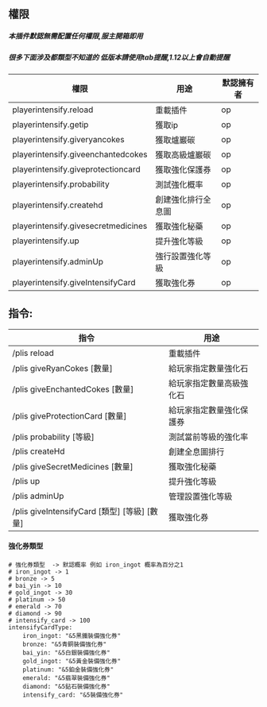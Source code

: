 ## 權限
##### 本插件默認無需配置任何權限,服主開箱即用
##### 很多下面涉及都類型不知道的 低版本請使用tab提醒,1.12以上會自動提醒
| 權限                                  | 用途        | 默認擁有者   |
|-------------------------------------|-----------|---------|
| playerintensify.reload              | 重載插件      | op      |
| playerintensify.getip               | 獲取ip      | op      |
| playerintensify.giveryancokes       | 獲取爐巖碳     | op      |
| playerintensify.giveenchantedcokes  | 獲取高級爐巖碳   | op      |
| playerintensify.giveprotectioncard  | 獲取強化保護券   | op      |
| playerintensify.probability         | 測試強化概率    | op      |
| playerintensify.createhd            | 創建強化排行全息圖 | op      |
| playerintensify.givesecretmedicines | 獲取強化秘藥    | op      |
| playerintensify.up                  | 提升強化等級    | op      |
| playerintensify.adminUp             | 強行設置強化等級  | op      |
| playerintensify.giveIntensifyCard   | 獲取強化券     | op      |

## 指令:
| 指令                                      | 用途           |
|-----------------------------------------|--------------|
| /plis reload                            | 重載插件         |
| /plis giveRyanCokes [數量]                | 給玩家指定數量強化石   |
| /plis giveEnchantedCokes [數量]           | 給玩家指定數量高級強化石 |
| /plis giveProtectionCard [數量]           | 給玩家指定數量強化保護券 |
| /plis probability  [等級]                 | 測試當前等級的強化率   |
| /plis createHd                          | 創建全息圖排行      |
| /plis giveSecretMedicines [數量]          | 獲取強化秘藥       |
| /plis up                                | 提升強化等級       |
| /plis adminUp                           | 管理設置強化等級     |
| /plis giveIntensifyCard [類型] [等級] [數量]  | 獲取強化券        |

#### 強化券類型
```
# 強化券類型  -> 默認概率 例如 iron_ingot 概率為百分之1
# iron_ingot -> 1
# bronze -> 5
# bai_yin -> 10
# gold_ingot -> 30
# platinum -> 50
# emerald -> 70
# diamond -> 90
# intensify_card -> 100
intensifyCardType:
    iron_ingot: "&5黑鐵裝備強化券"
    bronze: "&5青銅裝備強化券"
    bai_yin: "&5白銀裝備強化券"
    gold_ingot: "&5黃金裝備強化券"
    platinum: "&5鉑金裝備強化券"
    emerald: "&5翡翠裝備強化券"
    diamond: "&5鉆石裝備強化券"
    intensify_card: "&5裝備強化券"
```